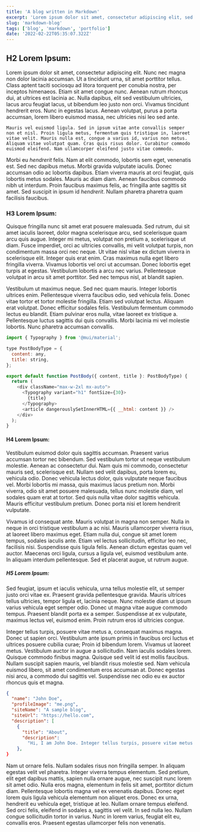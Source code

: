 ```yaml
---
title: 'A blog written in Markdown'
excerpt: 'Lorem ipsum dolor sit amet, consectetur adipiscing elit, sed do eiusmod tempor incididunt ut labore et dolore magna aliqua.'
slug: 'markdown-blog'
tags: ['blog', 'markdown', 'portfolio']
date: '2022-02-22T05:35:07.322Z'
---
```


## H2 Lorem Ipsum:

Lorem ipsum dolor sit amet, consectetur adipiscing elit. Nunc nec magna non dolor lacinia accumsan. Ut a tincidunt urna, sit amet porttitor tellus. Class aptent taciti sociosqu ad litora torquent per conubia nostra, per inceptos himenaeos. Etiam sit amet congue nunc. Aenean rutrum rhoncus dui, at ultrices est lacinia ac. Nulla dapibus, elit sed vestibulum ultricies, lacus arcu feugiat lacus, ut bibendum leo justo non orci. Vivamus tincidunt hendrerit eros. Nunc in egestas lacus. Aenean volutpat, purus a porta accumsan, lorem libero euismod massa, nec ultricies nisi leo sed ante.

```
Mauris vel euismod ligula. Sed in ipsum vitae ante convallis semper non et nisl. Proin ligula metus, fermentum quis tristique in, laoreet vitae velit. Mauris nulla est, congue a varius id, varius non metus. Aliquam vitae volutpat quam. Cras quis risus dolor. Curabitur commodo euismod eleifend. Nam ullamcorper eleifend justo vitae commodo.
```

Morbi eu _hendrerit_ felis. Nam at elit commodo, lobortis sem eget, venenatis est. Sed nec dapibus metus. Morbi gravida vulputate iaculis. Donec accumsan odio ac lobortis dapibus. Etiam viverra mauris at orci feugiat, quis lobortis metus sodales. Mauris ac diam diam. Aenean faucibus commodo nibh ut interdum. Proin faucibus maximus felis, ac fringilla ante sagittis sit amet. Sed suscipit in ipsum id _hendrerit_. Nullam pharetra pharetra quam facilisis faucibus.

### H3 Lorem Ipsum:

Quisque fringilla nunc sit amet erat posuere malesuada. Sed rutrum, dui sit amet iaculis laoreet, dolor magna scelerisque arcu, sed scelerisque quam arcu quis augue. Integer mi metus, volutpat non pretium a, scelerisque ut diam. Fusce imperdiet, orci ac ultricies convallis, mi velit volutpat turpis, non condimentum massa orci nec neque. Ut vitae nisl vitae ex dictum viverra in scelerisque elit. Integer quis erat enim. Cras maximus nulla eget libero fringilla viverra. Vivamus lobortis vel orci ut accumsan. Donec lobortis eget turpis at egestas. Vestibulum lobortis a arcu nec varius. Pellentesque volutpat in arcu sit amet porttitor. Sed nec tempus nisl, at blandit sapien.

Vestibulum ut maximus neque. Sed nec quam mauris. Integer lobortis ultrices enim. Pellentesque viverra faucibus odio, sed vehicula felis. Donec vitae tortor et tortor molestie fringilla. Etiam sed volutpat lectus. Aliquam erat volutpat. Donec efficitur sodales felis. Vestibulum fermentum commodo lectus eu blandit. Etiam pulvinar eros nulla, vitae laoreet ex tristique a. Pellentesque luctus sagittis dui quis convallis. Morbi lacinia mi vel molestie lobortis. Nunc pharetra accumsan convallis.

```js
import { Typography } from '@mui/material';

type PostBodyType = {
  content: any,
  title: string,
};

export default function PostBody({ content, title }: PostBodyType) {
  return (
    <div className="max-w-2xl mx-auto">
      <Typography variant="h1" fontSize={30}>
        {title}
      </Typography>
      <article dangerouslySetInnerHTML={{ __html: content }} />
    </div>
  );
}
```

#### H4 Lorem Ipsum:

Vestibulum euismod dolor quis sagittis accumsan. Praesent varius accumsan tortor nec bibendum. Sed vestibulum tortor ut neque vestibulum molestie. Aenean ac consectetur dui. Nam quis mi commodo, consectetur mauris sed, scelerisque est. Nullam sed velit dapibus, porta lorem eu, vehicula odio. Donec vehicula lectus dolor, quis vulputate neque faucibus vel. Morbi lobortis mi massa, quis maximus lacus pretium non. Morbi viverra, odio sit amet posuere malesuada, tellus nunc molestie diam, vel sodales quam erat at tortor. Sed quis nulla vitae dolor sagittis vehicula. Mauris efficitur vestibulum pretium. Donec porta nisi et lorem hendrerit vulputate.

Vivamus id consequat ante. Mauris volutpat in magna non semper. Nulla in neque in orci tristique vestibulum a ac nisi. Mauris ullamcorper viverra risus, at laoreet libero maximus eget. Etiam nulla dui, congue sit amet lorem tempus, sodales iaculis ante. Etiam vel lectus sollicitudin, efficitur leo nec, facilisis nisi. Suspendisse quis ligula felis. Aenean dictum egestas quam vel auctor. Maecenas orci ligula, cursus a ligula vel, euismod vestibulum ante. In aliquam interdum pellentesque. Sed et placerat augue, ut rutrum augue.

##### H5 Lorem Ipsum:

Sed feugiat, ipsum et iaculis vehicula, urna tellus molestie elit, ut semper justo orci vitae ex. Praesent gravida pellentesque gravida. Mauris ultrices tellus ultricies, tempor ligula et, lacinia neque. Nunc molestie diam ut ipsum varius vehicula eget semper odio. Donec ut magna vitae augue commodo tempus. Praesent blandit porta ex a semper. Suspendisse at ex vulputate, maximus lectus vel, euismod enim. Proin rutrum eros id ultricies congue.

Integer tellus turpis, posuere vitae metus a, consequat maximus magna. Donec ut sapien orci. Vestibulum ante ipsum primis in faucibus orci luctus et ultrices posuere cubilia curae; Proin id bibendum lorem. Vivamus ut laoreet metus. Vestibulum auctor in augue a sollicitudin. Nam iaculis sodales lorem. Quisque commodo finibus magna. Quisque sed velit id est mollis faucibus. Nullam suscipit sapien mauris, vel blandit risus molestie sed. Nam vehicula euismod libero, sit amet condimentum eros accumsan at. Donec egestas nisi arcu, a commodo dui sagittis vel. Suspendisse nec odio eu ex auctor rhoncus quis et magna.

```json
{
  "name": "John Doe",
  "profileImage": "me.png",
  "siteName": "A sample blog",
  "siteUrl": "https://hello.com",
  "description": [
    {
      "title": "About",
      "description":
        "Hi, I am John Doe. Integer tellus turpis, posuere vitae metus a, consequat maximus magna. Donec ut sapien orci. Vestibulum ante ipsum primis in faucibus orci."
    },
}
```

Nam ut ornare felis. Nullam sodales risus non fringilla semper. In aliquam egestas velit vel pharetra. Integer viverra tempus elementum. Sed pretium, elit eget dapibus mattis, sapien nulla ornare augue, nec suscipit nunc lorem sit amet odio. Nulla eros magna, elementum in felis sit amet, porttitor dictum diam. Pellentesque lobortis magna vel ex venenatis dapibus. Donec eget lorem quis ligula vehicula elementum non aliquet eros. Donec ex urna, hendrerit eu vehicula eget, tristique at leo. Nullam ornare tempus eleifend. Sed orci felis, eleifend in sodales a, sagittis vel velit. In sed nulla leo. Nullam congue sollicitudin tortor in varius. Nunc in lorem varius, feugiat elit eu, convallis eros. Praesent egestas ullamcorper felis non venenatis.
